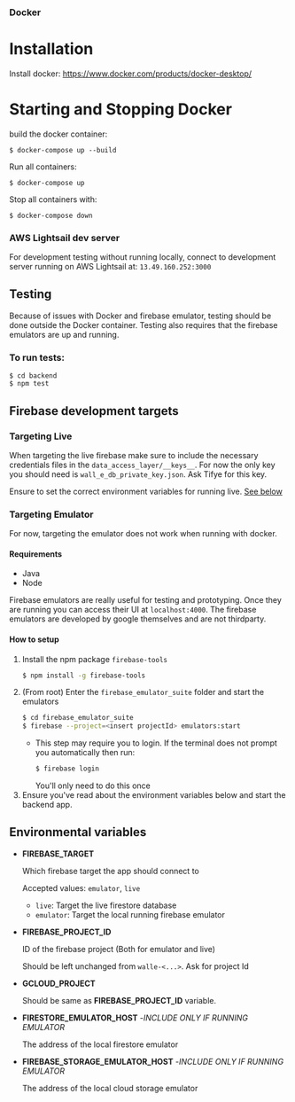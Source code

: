 
### Docker

# Installation

Install docker:
    https://www.docker.com/products/docker-desktop/

# Starting and Stopping Docker

build the docker container:
    
    $ docker-compose up --build

Run all containers:
    
    $ docker-compose up

Stop all containers with:
    
    $ docker-compose down

### AWS Lightsail dev server

For development testing without running locally, connect to development server running on AWS Lightsail at:
    `13.49.160.252:3000`

## Testing
Because of issues with Docker and firebase emulator, testing should be done outside the Docker container.
Testing also requires that the firebase emulators are up and running.

### To run tests:
    $ cd backend
    $ npm test
    

## Firebase development targets
### Targeting Live
When targeting the live firebase make sure to include the necessary credentials files in the `data_access_layer/__keys__`.
For now the only key you should need is `wall_e_db_private_key.json`. Ask Tifye for this key.

Ensure to set the correct environment variables for running live. [See below](#environmental-variables)
### Targeting Emulator
For now, targeting the emulator does not work when running with docker. 

#### Requirements
*   Java
*   Node

Firebase emulators are really useful for testing and prototyping. Once they are running you can access their UI at `localhost:4000`. The firebase emulators are developed by google themselves and are not thirdparty.
#### How to setup
1.  Install the npm package `firebase-tools`
    ```bash
    $ npm install -g firebase-tools
    ```
2.  (From root) Enter the `firebase_emulator_suite` folder and start the emulators
    ```bash
    $ cd firebase_emulator_suite
    $ firebase --project=<insert projectId> emulators:start
    ```
    -   This step may require you to login. If the terminal does not prompt you automatically then run:
        ```bash
        $ firebase login
        ```
        You'll only need to do this once
3.  Ensure you've read about the environment variables below and start the backend app.
## Environmental variables
* **FIREBASE_TARGET**
    
    Which firebase target the app should connect to

    Accepted values: `emulator`, `live`

    * `live`: Target the live firestore database
    * `emulator`: Target the local running firebase emulator 

* **FIREBASE_PROJECT_ID**

    ID of the firebase project (Both for emulator and live)

    Should be left unchanged from `walle-<...>`. Ask for project Id

* **GCLOUD_PROJECT**

    Should be same as __FIREBASE_PROJECT_ID__ variable.

* **FIRESTORE_EMULATOR_HOST**
    -*INCLUDE ONLY IF RUNNING EMULATOR*

    The address of the local firestore emulator

* **FIREBASE_STORAGE_EMULATOR_HOST**
    -*INCLUDE ONLY IF RUNNING EMULATOR*

    The address of the local cloud storage emulator

